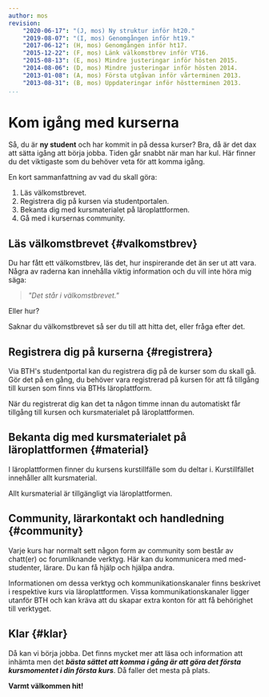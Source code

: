 ```yaml
---
author: mos
revision:
    "2020-06-17": "(J, mos) Ny struktur inför ht20."
    "2019-08-07": "(I, mos) Genomgången inför ht19."
    "2017-06-12": (H, mos) Genomgången inför ht17.
    "2015-12-22": (F, mos) Länk välkomstbrev inför VT16.
    "2015-08-13": (E, mos) Mindre justeringar inför hösten 2015.
    "2014-08-06": (D, mos) Mindre justeringar inför hösten 2014.
    "2013-01-08": (A, mos) Första utgåvan inför vårterminen 2013.
    "2013-08-31": (B, mos) Uppdateringar inför höstterminen 2013.
...
```

Kom igång med kurserna
==================================

Så, du är **ny student** och har kommit in på dessa kurser? Bra, då är det dax att sätta igång att börja jobba. Tiden går snabbt när man har kul. Här finner du det viktigaste som du behöver veta för att komma igång.

En kort sammanfattning av vad du skall göra:

1. Läs välkomstbrevet.
2. Registrera dig på kursen via studentportalen.
3. Bekanta dig med kursmaterialet på läroplattformen.
4. Gå med i kursernas community.

<!--more-->



Läs välkomstbrevet {#valkomstbrev}
-----------------------------------------------------------

Du har fått ett välkomstbrev, läs det, hur inspirerande det än ser ut att vara. Några av raderna kan innehålla viktig information och du vill inte höra mig säga:

> *"Det står i välkomstbrevet."*

Eller hur?

Saknar du välkomstbrevet så ser du till att hitta det, eller fråga efter det.



Registrera dig på kurserna {#registrera}
-----------------------------------------------------------

Via BTH's studentportal kan du registrera dig på de kurser som du skall gå. Gör det på en gång, du behöver vara registrerad på kursen för att få tillgång till kursen som finns via BTHs läroplattform.

När du registrerat dig kan det ta någon timme innan du automatiskt får tillgång till kursen och kursmaterialet på läroplattformen.



Bekanta dig med kursmaterialet på läroplattformen {#material}
-----------------------------------------------------------

I läroplattformen finner du kursens kurstillfälle som du deltar i. Kurstillfället innehåller allt kursmaterial.

Allt kursmaterial är tillgängligt via läroplattformen.



Community, lärarkontakt och handledning {#community}
-----------------------------------------------------------

Varje kurs har normalt sett någon form av community som består av chatt(er) oc forumliknande verktyg. Här kan du kommunicera med med-studenter, lärare. Du kan få hjälp och hjälpa andra.

Informationen om dessa verktyg och kommunikationskanaler finns beskrivet i respektive kurs via läroplattformen. Vissa kommunikationskanaler ligger utanför BTH och kan kräva att du skapar extra konton för att få behörighet till verktyget.



Klar {#klar}
-----------------------------------------------------------

Då kan vi börja jobba. Det finns mycket mer att läsa och information att inhämta men det ***bästa sättet att komma i gång är att göra det första kursmomentet i din första kurs***. Då faller det mesta på plats.

**Varmt välkommen hit!**
